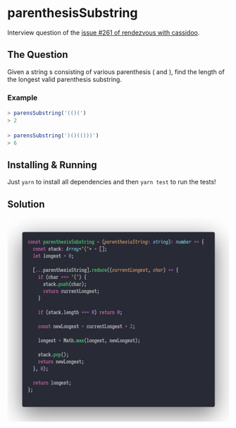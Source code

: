 # parenthesisSubstring

Interview question of the [issue #261 of rendezvous with cassidoo](https://buttondown.email/cassidoo/archive/friends-and-good-manners-will-carry-you-where/).

## The Question

Given a string s consisting of various parenthesis ( and ), find the length of the longest valid
parenthesis substring.

### Example

```js
> parensSubstring('(()(')
> 2

> parensSubstring(')()(()))')
> 6
```

## Installing & Running

Just `yarn` to install all dependencies and then `yarn test` to run the tests!

## Solution

![Code Polaroid](./code.png)
